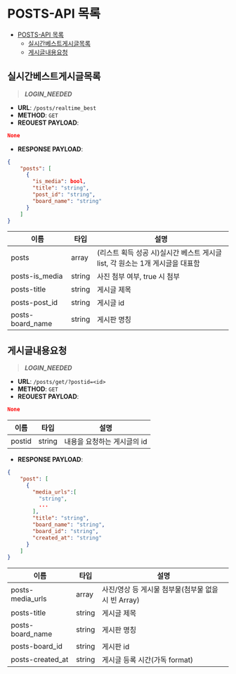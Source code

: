 # POSTS-API 목록

- [POSTS-API 목록](#posts-api-목록)
  - [실시간베스트게시글목록](#실시간베스트게시글목록)
  - [게시글내용요청](#게시글내용요청)

## 실시간베스트게시글목록

>***LOGIN_NEEDED***

- **URL**: `/posts/realtime_best`
- **METHOD**: `GET`
- **REOUEST PAYLOAD**:
```json
None
```
- **RESPONSE PAYLOAD**:
```json
{
    "posts": [
      {
        "is_media": bool,
        "title": "string",
        "post_id": "string",
        "board_name": "string"
      }
    ]
}
```

|이름|타입|설명|
| - | - | - |
|posts|array|(리스트 획득 성공 시)실시간 베스트 게시글 list, 각 원소는 1개 게시글을 대표함|
|posts-is_media|string|사진 첨부 여부, true 시 첨부|
|posts-title|string|게시글 제목|
|posts-post_id|string|게시글 id|
|posts-board_name|string|게시판 명칭|

## 게시글내용요청

>***LOGIN_NEEDED***

- **URL**: `/posts/get/?postid=<id>`
- **METHOD**: `GET`
- **REOUEST PAYLOAD**:
```json
None
```
|이름|타입|설명|
| - | - | - |
|postid|string|내용을 요청하는 게시글의 id|
- **RESPONSE PAYLOAD**:
```json
{
    "post": [
      {
        "media_urls":[
          "string",
          ...
        ],
        "title": "string",
        "board_name": "string",
        "board_id": "string",
        "created_at": "string"
      }
    ]
}
```
|이름|타입|설명|
| - | - | - |
|posts-media_urls|array|사진/영상 등 게시물 첨부물(첨부물 없을 시 빈 Array)|
|posts-title|string|게시글 제목|
|posts-board_name|string|게시판 명칭|
|posts-board_id|string|게시판 id|
|posts-created_at|string|게시글 등록 시간(가독 format)|